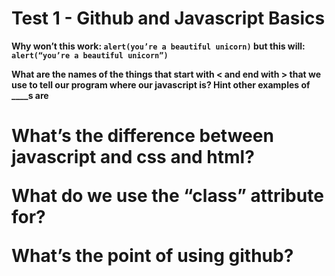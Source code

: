 
# Test 1 - Github and Javascript Basics

**Why won’t this work: `alert(you’re a beautiful unicorn)` but this will: `alert(“you’re a beautiful unicorn”)`**

**What are the names of the things that start with < and end with > that we use to tell our program where our javascript is? Hint other examples of ____s are <head> <body> <h1>**

**What’s the difference between javascript and css and html?**

**What do we use the “class” attribute for?**

**What’s the point of using github?**
